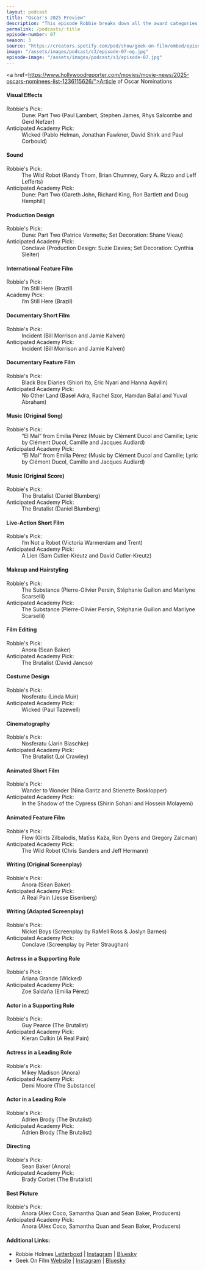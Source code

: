 ```yaml
---
layout: podcast
title: "Oscar's 2025 Preview"
description: "This episode Robbie breaks down all the award categories in the 97th Academy Awards."
permalink: /podcasts/:title
episode-number: 07
season: 3
source: "https://creators.spotify.com/pod/show/geek-on-film/embed/episodes/S3-E07---Oscars-2025-Preview-e2vipt2"
image: "/assets/images/podcast/s3/episode-07-og.jpg"
episode-image: "/assets/images/podcast/s3/episode-07.jpg"
---
```

<a href=https://www.hollywoodreporter.com/movies/movie-news/2025-oscars-nominees-list-1236115626/">Article of Oscar Nominations</a>
<section>
<h4>Visual Effects</h4>
<dl>
<dt>Robbie's Pick:</dt><dd>Dune: Part Two (Paul Lambert, Stephen James, Rhys Salcombe and Gerd Nefzer)</dd>
<dt>Anticipated Academy Pick:</dt><dd> Wicked (Pablo Helman, Jonathan Fawkner, David Shirk and Paul Corbould)</dd>
 </dl>
 </section>
<section>
<h4> Sound</h4>
<dl>
<dt>Robbie's Pick:</dt><dd>The Wild Robot (Randy Thom, Brian Chumney, Gary A. Rizzo and Leff Lefferts)</dd>
<dt>Anticipated Academy Pick:</dt><dd>Dune: Part Two (Gareth John, Richard King, Ron Bartlett and Doug Hemphill)</dd>
</dl>
</section>
<section>
<h4>Production Design</h4><dl><dt>Robbie's Pick:</dt><dd> Dune: Part Two (Patrice Vermette; Set Decoration: Shane Vieau)</dd>
<dt>Anticipated Academy Pick:</dt><dd>Conclave (Production Design: Suzie Davies; Set Decoration: Cynthia Sleiter)</dd>
</dl>
</section>
<section>
<h4>International Feature Film</h4>
<dl>
  <dt>Robbie's Pick:</dt>
  <dd>I’m Still Here (Brazil)</dd>
  <dt>Academy Pick:</dt>
  <dd>I’m Still Here (Brazil)</dd>
</dl>
</section>
<section>
<h4>Documentary Short Film</h4><dl><dt>Robbie's Pick:</dt><dd> Incident (Bill Morrison and Jamie Kalven)</dd>
<dt>Anticipated Academy Pick:</dt><dd>Incident (Bill Morrison and Jamie Kalven)</dd>
</dl>
</section>
<section>
<h4>Documentary Feature Film</h4><dl><dt>Robbie's Pick:</dt><dd> Black Box Diaries (Shiori Ito, Eric Nyari and Hanna Aqvilin)</dd>
<dt>Anticipated Academy Pick:</dt><dd>No Other Land (Basel Adra, Rachel Szor, Hamdan Ballal and Yuval Abraham)</dd>
</dl>
</section>
<section>
<h4>Music (Original Song)</h4><dl><dt>Robbie's Pick:</dt><dd> “El Mal” from Emilia Pérez (Music by Clément Ducol and Camille; Lyric by Clément Ducol, Camille and Jacques Audiard)</dd>
<dt>Anticipated Academy Pick:</dt><dd>“El Mal” from Emilia Pérez (Music by Clément Ducol and Camille; Lyric by Clément Ducol, Camille and Jacques Audiard)</dd>
</dl>
</section>
<section>
<h4>Music (Original Score)</h4><dl><dt>Robbie's Pick:</dt><dd> The Brutalist (Daniel Blumberg)</dd>
<dt>Anticipated Academy Pick:</dt><dd>The Brutalist (Daniel Blumberg)</dd>
</dl>
</section>
<section>
<h4>Live-Action Short Film</h4><dl><dt>Robbie's Pick:</dt><dd> I’m Not a Robot (Victoria Warmerdam and Trent)</dd>
<dt>Anticipated Academy Pick:</dt><dd>A Lien (Sam Cutler-Kreutz and David Cutler-Kreutz)</dd>
</dl>
</section>
<section>
<h4>Makeup and Hairstyling</h4><dl><dt>Robbie's Pick:</dt><dd> The Substance (Pierre-Olivier Persin, Stéphanie Guillon and Marilyne Scarselli)</dd>
<dt>Anticipated Academy Pick:</dt><dd>The Substance (Pierre-Olivier Persin, Stéphanie Guillon and Marilyne Scarselli)</dd>
</dl>
</section>
<section>
<h4>Film Editing</h4><dl><dt>Robbie's Pick:</dt><dd> Anora (Sean Baker)</dd>
<dt>Anticipated Academy Pick:</dt><dd>The Brutalist (David Jancso)</dd>
</dl>
</section>
<section>
<h4>Costume Design</h4><dl><dt>Robbie's Pick:</dt><dd> Nosferatu (Linda Muir)</dd>
<dt>Anticipated Academy Pick:</dt><dd>Wicked (Paul Tazewell)</dd>
</dl>
</section>
<section>
<h4>Cinematography</h4><dl><dt>Robbie's Pick:</dt><dd> Nosferatu (Jarin Blaschke)</dd>
<dt>Anticipated Academy Pick:</dt><dd>The Brutalist (Lol Crawley)</dd>
</dl>
</section>
<section>
<h4>Animated Short Film</h4><dl><dt>Robbie's Pick:</dt><dd> Wander to Wonder (Nina Gantz and Stienette Bosklopper)</dd>
<dt>Anticipated Academy Pick:</dt><dd>In the Shadow of the Cypress (Shirin Sohani and Hossein Molayemi)</dd>
</dl>
</section>
<section>
<h4>Animated Feature Film</h4><dl><dt>Robbie's Pick:</dt><dd> Flow (Gints Zilbalodis, Matīss Kaža, Ron Dyens and Gregory Zalcman)</dd>
<dt>Anticipated Academy Pick:</dt><dd>The Wild Robot (Chris Sanders and Jeff Hermann)</dd>
</dl>
</section>
<section>
<h4>Writing (Original Screenplay)</h4><dl><dt>Robbie's Pick:</dt><dd> Anora (Sean Baker)</dd>
<dt>Anticipated Academy Pick:</dt><dd>A Real Pain (Jesse Eisenberg)</dd>
</dl>
</section>
<section>
<h4>Writing (Adapted Screenplay)</h4><dl><dt>Robbie's Pick:</dt><dd> Nickel Boys (Screenplay by RaMell Ross & Joslyn Barnes)</dd>
<dt>Anticipated Academy Pick:</dt><dd>Conclave (Screenplay by Peter Straughan)</dd>
</dl>
</section>
<section>
<h4>Actress in a Supporting Role</h4><dl><dt>Robbie's Pick:</dt><dd> Ariana Grande (Wicked)</dd>
<dt>Anticipated Academy Pick:</dt><dd>Zoe Saldaña (Emilia Pérez)</dd>
</dl>
</section>
<section>
<h4>Actor in a Supporting Role</h4><dl><dt>Robbie's Pick:</dt><dd> Guy Pearce (The Brutalist)</dd>
<dt>Anticipated Academy Pick:</dt><dd>Kieran Culkin (A Real Pain)</dd>
</dl>
</section>
<section>
<h4>Actress in a Leading Role</h4><dl><dt>Robbie's Pick:</dt><dd> Mikey Madison (Anora)</dd>
<dt>Anticipated Academy Pick:</dt><dd> Demi Moore (The Substance)</dd>
</dl>
</section>
<section>
<h4>Actor in a Leading Role</h4><dl><dt>Robbie's Pick:</dt><dd> Adrien Brody (The Brutalist)</dd>
<dt>Anticipated Academy Pick:</dt><dd>Adrien Brody (The Brutalist)</dd>
</dl>
</section>
<section>
<h4>Directing</h4><dl><dt>Robbie's Pick:</dt><dd> Sean Baker (Anora)</dd>
<dt>Anticipated Academy Pick:</dt><dd>Brady Corbet (The Brutalist)</dd>
</dl>
</section>
<section>
<h4>Best Picture</h4><dl><dt>Robbie's Pick:</dt><dd> Anora (Alex Coco, Samantha Quan and Sean Baker, Producers)</dd>
<dt>Anticipated Academy Pick:</dt><dd>Anora (Alex Coco, Samantha Quan and Sean Baker, Producers)</dd>
</dl>
</section>

<section>
<h4>Additional Links:</h4>
<ul>
  <li>Robbie Holmes <a href="https://letterboxd.com/robbiethegeek/" rel="ugc noopener noreferrer" target="_blank">Letterboxd</a> | <a href="https://www.instagram.com/robbiethegeek/" rel="ugc noopener noreferrer" target="_blank">Instagram</a> | <a href="https://bsky.app/profile/robbiethegeek.bsky.social" rel="ugc noopener noreferrer" target="_blank">Bluesky</a></li>
<li>Geek On Film <a href="https://geekonfilm.com/" rel="ugc noopener noreferrer" target="_blank">Website</a> | <a href="https://www.instagram.com/geekonfilmcom/" rel="ugc noopener noreferrer" target="_blank">Instagram</a> | <a href="https://bsky.app/profile/geekonfilm.bsky.social" rel="ugc noopener noreferrer" target="_blank">Bluesky</a></li></ul>
</section>
